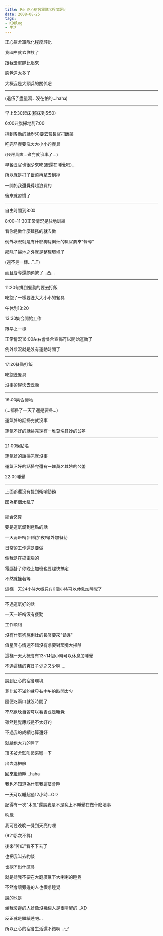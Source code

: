 ```yaml
---
title: Re 正心宿舍軍隊化程度評比
date: 2008-08-25
tags:
- KDBlog
- 生活
---
```

正心宿舍軍隊化程度評比



我國中就去住校了

跟我去軍隊比起來

感覺差太多了

大概我是大頭兵的關係吧

---

(退伍了盡量寫...沒在怕的...haha)

---

早上5:30起床(賴床到5:50)

6:00升旗掃地到7:00

排到餐勤的話6:50要去幫長官打飯菜

吃完早餐要洗大大小小的餐具

(伙房真爽...煮完就沒事了...)

早餐長官也很少來吃(都還在睡覺吧)...

所以就是打了飯菜再拿去到掉

一開始我還覺得超浪費的

後來就習慣了

---

自由時間到8:00

8:00~11:30正常情況是駐地訓練

看你是做什麼職務的就去做

例外狀況就是有什麼狗屁倒灶的長官要來"督導"

那除了掃地之外就是整理環境了

(還不是一樣...T_T)

而且督導還頗頻繁了...凸...

---

11:20有排到餐勤的要去打飯

吃飽了一樣要洗大大小小的餐具

午休到13:20

13:30集合開始工作

跟早上一樣

正常情況16:00左右會集合宣佈可以開始運動了

例外狀況就是沒有運動時間了

---

17:20餐勤打飯

吃飽洗餐具

沒事的趕快去洗澡

---

19:00集合掃地

(...都掃了一天了還是要掃...)

運氣好的話掃完就沒事

運氣不好的話掃完還有一堆莫名其妙的公差

---

21:00晚點名

運氣好的話掃完就沒事

運氣不好的話掃完還有一堆莫名其妙的公差

22:00睡覺

---

上面都還沒有提到衛哨勤務

因為那個太亂了

---

總合來算

要是運氣爛到極點的話

一天兩班哨(日哨加夜哨)外加餐勤

日常的工作還是要做

像我是在搞電腦的

電腦掛了你晚上加班也要趕快搞定

不然就挫著等

這樣一天24小時大概只有6個小時可以休息加睡覺了

---

不過運氣好的話

一天一班哨沒有餐勤

工作順利

沒有什麼狗屁倒灶的長官要來"督導"

值星官心情還不錯沒有想要對環境大掃除

這樣一天大概會有13~14個小時可以休息加睡覺

不過這樣的爽日子少之又少啊....

---

說到正心的宿舍環境

我比較不滿的就只有中午的時間太少

隨便吃兩口就沒時間了

不然像晚自習可以看書或是睡覺

雖然睡覺應該是不太好的

不過我的成績也算還好

就給他大力的睡了

頂多被舍監叫起來唸一下

出去洗把臉

回來繼續睡...haha

我也不知道為什麼我這麼會睡

一天可以睡超過12小時...Orz

記得有一次"木瓜"還說我是不是晚上不睡覺在做什麼壞事

狗屁

我可是晚晚一覺到天亮的哩

(921那次不算)

後來"苦瓜"看不下去了

也把我叫去約談

也談不出什麼鳥

就是請我不要在大庭廣眾下大喇喇的睡覺

不然會讓旁邊的人也很想睡覺

說的也是

坐我旁邊的人好像沒幾個人是很清醒的...XD

反正就是繼續睡吧...

所以正心的宿舍生活還不錯啊...^_^

